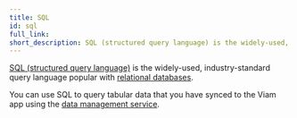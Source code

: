 ```yaml
---
title: SQL
id: sql
full_link:
short_description: SQL (structured query language) is the widely-used, industry-standard query language popular with relational databases.
---
```


[SQL (structured query language)](https://en.wikipedia.org/wiki/SQL) is the widely-used, industry-standard query language popular with [relational databases](https://en.wikipedia.org/wiki/Relational_database).

You can use SQL to query tabular data that you have synced to the Viam app using the [data management service](/services/data/).
